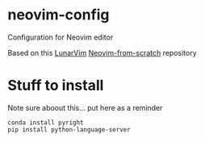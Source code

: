 # neovim-config
Configuration for Neovim editor

Based on this [LunarVim](https://github.com/LunarVim) [Neovim-from-scratch](https://github.com/LunarVim/Neovim-from-scratch) repository

# Stuff to install
Note sure aboout this... put here as a reminder

```
conda install pyright
pip install python-language-server
```
